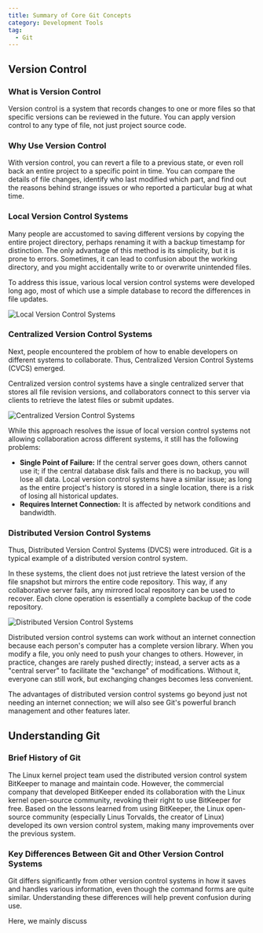 ```yaml
---
title: Summary of Core Git Concepts
category: Development Tools
tag:
  - Git
---
```


## Version Control

### What is Version Control

Version control is a system that records changes to one or more files so that specific versions can be reviewed in the future. You can apply version control to any type of file, not just project source code.

### Why Use Version Control

With version control, you can revert a file to a previous state, or even roll back an entire project to a specific point in time. You can compare the details of file changes, identify who last modified which part, and find out the reasons behind strange issues or who reported a particular bug at what time.

### Local Version Control Systems

Many people are accustomed to saving different versions by copying the entire project directory, perhaps renaming it with a backup timestamp for distinction. The only advantage of this method is its simplicity, but it is prone to errors. Sometimes, it can lead to confusion about the working directory, and you might accidentally write to or overwrite unintended files.

To address this issue, various local version control systems were developed long ago, most of which use a simple database to record the differences in file updates.

![Local Version Control Systems](https://oss.javaguide.cn/github/javaguide/tools/git/%E6%9C%AC%E5%9C%B0%E7%89%88%E6%9C%AC%E6%8E%A7%E5%88%B6%E7%B3%BB%E7%BB%9F.png)

### Centralized Version Control Systems

Next, people encountered the problem of how to enable developers on different systems to collaborate. Thus, Centralized Version Control Systems (CVCS) emerged.

Centralized version control systems have a single centralized server that stores all file revision versions, and collaborators connect to this server via clients to retrieve the latest files or submit updates.

![Centralized Version Control Systems](https://oss.javaguide.cn/github/javaguide/tools/git/%E9%9B%86%E4%B8%AD%E5%8C%96%E7%9A%84%E7%89%88%E6%9C%AC%E6%8E%A7%E5%88%B6%E7%B3%BB%E7%BB%9F.png)

While this approach resolves the issue of local version control systems not allowing collaboration across different systems, it still has the following problems:

- **Single Point of Failure:** If the central server goes down, others cannot use it; if the central database disk fails and there is no backup, you will lose all data. Local version control systems have a similar issue; as long as the entire project's history is stored in a single location, there is a risk of losing all historical updates.
- **Requires Internet Connection:** It is affected by network conditions and bandwidth.

### Distributed Version Control Systems

Thus, Distributed Version Control Systems (DVCS) were introduced. Git is a typical example of a distributed version control system.

In these systems, the client does not just retrieve the latest version of the file snapshot but mirrors the entire code repository. This way, if any collaborative server fails, any mirrored local repository can be used to recover. Each clone operation is essentially a complete backup of the code repository.

![Distributed Version Control Systems](https://oss.javaguide.cn/github/javaguide/tools/git/%E5%88%86%E5%B8%83%E5%BC%8F%E7%89%88%E6%9C%AC%E6%8E%A7%E5%88%B6%E7%B3%BB%E7%BB%9F.png)

Distributed version control systems can work without an internet connection because each person's computer has a complete version library. When you modify a file, you only need to push your changes to others. However, in practice, changes are rarely pushed directly; instead, a server acts as a "central server" to facilitate the "exchange" of modifications. Without it, everyone can still work, but exchanging changes becomes less convenient.

The advantages of distributed version control systems go beyond just not needing an internet connection; we will also see Git's powerful branch management and other features later.

## Understanding Git

### Brief History of Git

The Linux kernel project team used the distributed version control system BitKeeper to manage and maintain code. However, the commercial company that developed BitKeeper ended its collaboration with the Linux kernel open-source community, revoking their right to use BitKeeper for free. Based on the lessons learned from using BitKeeper, the Linux open-source community (especially Linus Torvalds, the creator of Linux) developed its own version control system, making many improvements over the previous system.

### Key Differences Between Git and Other Version Control Systems

Git differs significantly from other version control systems in how it saves and handles various information, even though the command forms are quite similar. Understanding these differences will help prevent confusion during use.

Here, we mainly discuss
